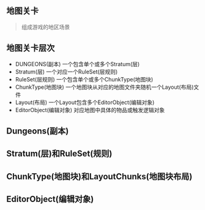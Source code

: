 ## 地图关卡
> 组成游戏的地区场景

## 地图关卡层次

- DUNGEONS(副本)            一个包含单个或多个Stratum(层)
- Stratum(层)               一个对应一个RuleSet(层规则)
- RuleSet(层规则)           一个包含单个或多个ChunkType(地图块)
- ChunkType(地图块)         一个地图块从对应的地图文件夹随机一个Layout(布局)文件
- Layout(布局)              一个Layout包含多个EditorObject(编辑对象)
- EditorObject(编辑对象)    对应地图中具体的物品或触发逻辑对象

## Dungeons(副本)
## Stratum(层)和RuleSet(规则)
## ChunkType(地图块)和LayoutChunks(地图块布局)
## EditorObject(编辑对象)